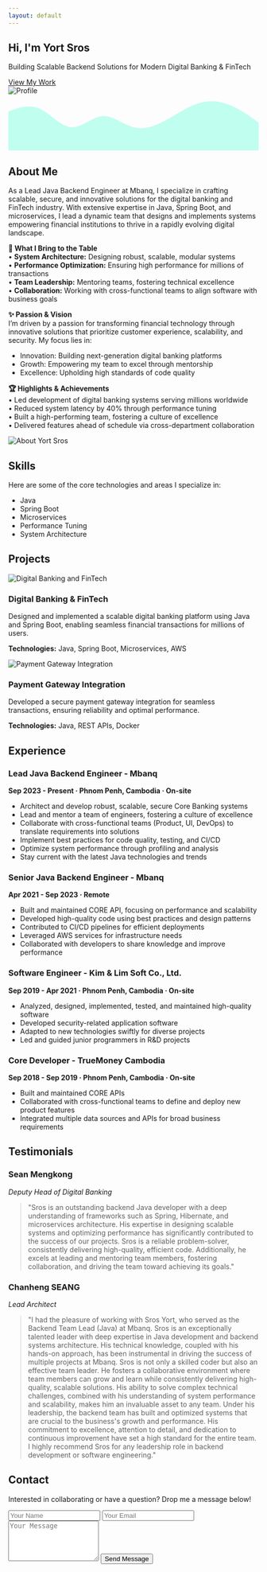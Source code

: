 ```yaml
---
layout: default
---
```


<!-- Hero Section -->
<section class="hero" id="home">
  <div class="stars-bg"></div> <!-- Starfield background overlay -->
  <div class="container hero-content fade-up">
    <div class="hero-text">
      <h1>Hi, I'm <span>Yort Sros</span></h1>
      <p>
        Building Scalable Backend Solutions for Modern Digital Banking &amp; FinTech
      </p>
      <a href="#projects" class="btn-primary neon-btn">View My Work</a>
    </div>
    <div class="hero-img">
      <!-- Replace with your own image if desired -->
      <img
        src="https://via.placeholder.com/400x400"
        alt="Profile"
        class="profile-pic"
      />
    </div>
  </div>
  <!-- Wave SVG for futuristic flair -->
  <div class="wave-container">
    <svg viewBox="0 0 1440 320" preserveAspectRatio="none">
      <!-- Neon aqua wave -->
      <path
        fill="#64ffda"
        fill-opacity="0.4"
        d="M0,96L30,85.3C60,75,120,53,180,80C240,107,300,181,360,186.7C420,192,480,128,540,122.7C600,117,660,171,720,186.7C780,203,840,181,900,149.3C960,117,1020,75,1080,53.3C1140,32,1200,32,1260,53.3C1320,75,1380,117,1410,138.7L1440,160L1440,320L1410,320C1380,320,1320,320,1260,320C1200,320,1140,320,1080,320C1020,320,960,320,900,320C840,320,780,320,720,320C660,320,600,320,540,320C480,320,420,320,360,320C300,320,240,320,180,320C120,320,60,320,30,320L0,320Z"
      ></path>
    </svg>
  </div>
</section>

<!-- About Section -->
<section class="section about fade-up" id="about">
  <div class="container section-content">
    <div class="section-title">
      <h2>About Me</h2>
      <div class="underline"></div>
    </div>
    <div class="about-grid">
      <div class="about-text">
        <p>
          As a Lead Java Backend Engineer at Mbanq, I specialize in crafting
          scalable, secure, and innovative solutions for the digital banking
          and FinTech industry. With extensive expertise in Java, Spring Boot,
          and microservices, I lead a dynamic team that designs and implements
          systems empowering financial institutions to thrive in a rapidly
          evolving digital landscape.
        </p>
        <p>
          <strong>💼 What I Bring to the Table</strong><br/>
          • <strong>System Architecture:</strong> Designing robust, scalable, modular systems<br/>
          • <strong>Performance Optimization:</strong> Ensuring high performance for millions of transactions<br/>
          • <strong>Team Leadership:</strong> Mentoring teams, fostering technical excellence<br/>
          • <strong>Collaboration:</strong> Working with cross-functional teams to align software with business goals
        </p>
        <p>
          <strong>✨ Passion &amp; Vision</strong><br/>
          I’m driven by a passion for transforming financial technology through
          innovative solutions that prioritize customer experience,
          scalability, and security. My focus lies in:
        </p>
        <ul>
          <li>Innovation: Building next-generation digital banking platforms</li>
          <li>Growth: Empowering my team to excel through mentorship</li>
          <li>Excellence: Upholding high standards of code quality</li>
        </ul>
        <p>
          <strong>🏆 Highlights &amp; Achievements</strong><br/>
          • Led development of digital banking systems serving millions worldwide<br/>
          • Reduced system latency by 40% through performance tuning<br/>
          • Built a high-performing team, fostering a culture of excellence<br/>
          • Delivered features ahead of schedule via cross-department collaboration
        </p>
      </div>
      <div class="about-img">
        <img
          src="https://via.placeholder.com/500x400"
          alt="About Yort Sros"
        />
      </div>
    </div>
  </div>
</section>

<!-- Skills Section -->
<section class="section fade-up" id="skills">
  <div class="container section-content">
    <div class="section-title">
      <h2>Skills</h2>
      <div class="underline"></div>
    </div>
    <p class="contact-intro">
      Here are some of the core technologies and areas I specialize in:
    </p>
    <ul class="skills-list">
      <li>Java</li>
      <li>Spring Boot</li>
      <li>Microservices</li>
      <li>Performance Tuning</li>
      <li>System Architecture</li>
    </ul>
  </div>
</section>

<!-- Projects Section -->
<section class="section projects fade-up" id="projects">
  <div class="container section-content">
    <div class="section-title">
      <h2>Projects</h2>
      <div class="underline"></div>
    </div>
    <div class="projects-grid">
      <!-- Project 1 -->
      <div class="project-card neon-card">
        <img
          src="https://via.placeholder.com/600x400"
          alt="Digital Banking and FinTech"
          class="project-img"
        />
        <div class="project-info">
          <h3>Digital Banking &amp; FinTech</h3>
          <p>
            Designed and implemented a scalable digital banking platform using
            Java and Spring Boot, enabling seamless financial transactions for
            millions of users.
          </p>
          <p><strong>Technologies:</strong> Java, Spring Boot, Microservices, AWS</p>
        </div>
      </div>
      <!-- Project 2 -->
      <div class="project-card neon-card">
        <img
          src="https://via.placeholder.com/600x400"
          alt="Payment Gateway Integration"
          class="project-img"
        />
        <div class="project-info">
          <h3>Payment Gateway Integration</h3>
          <p>
            Developed a secure payment gateway integration for seamless
            transactions, ensuring reliability and optimal performance.
          </p>
          <p><strong>Technologies:</strong> Java, REST APIs, Docker</p>
        </div>
      </div>
    </div>
  </div>
</section>

<!-- Experience Section -->
<section class="section fade-up" id="experience">
  <div class="container section-content">
    <div class="section-title">
      <h2>Experience</h2>
      <div class="underline"></div>
    </div>
    <div class="experience-list">
      <!-- Lead Java Backend Engineer - Mbanq -->
      <div class="experience-item">
        <h3>Lead Java Backend Engineer - Mbanq</h3>
        <p><strong>Sep 2023 - Present · Phnom Penh, Cambodia · On-site</strong></p>
        <ul>
          <li>Architect and develop robust, scalable, secure Core Banking systems</li>
          <li>Lead and mentor a team of engineers, fostering a culture of excellence</li>
          <li>Collaborate with cross-functional teams (Product, UI, DevOps) to translate requirements into solutions</li>
          <li>Implement best practices for code quality, testing, and CI/CD</li>
          <li>Optimize system performance through profiling and analysis</li>
          <li>Stay current with the latest Java technologies and trends</li>
        </ul>
      </div>
      <!-- Senior Java Backend Engineer - Mbanq -->
      <div class="experience-item">
        <h3>Senior Java Backend Engineer - Mbanq</h3>
        <p><strong>Apr 2021 - Sep 2023 · Remote</strong></p>
        <ul>
          <li>Built and maintained CORE API, focusing on performance and scalability</li>
          <li>Developed high-quality code using best practices and design patterns</li>
          <li>Contributed to CI/CD pipelines for efficient deployments</li>
          <li>Leveraged AWS services for infrastructure needs</li>
          <li>Collaborated with developers to share knowledge and improve performance</li>
        </ul>
      </div>
      <!-- Software Engineer - Kim & Lim Soft Co., Ltd. -->
      <div class="experience-item">
        <h3>Software Engineer - Kim &amp; Lim Soft Co., Ltd.</h3>
        <p><strong>Sep 2019 - Apr 2021 · Phnom Penh, Cambodia · On-site</strong></p>
        <ul>
          <li>Analyzed, designed, implemented, tested, and maintained high-quality software</li>
          <li>Developed security-related application software</li>
          <li>Adapted to new technologies swiftly for diverse projects</li>
          <li>Led and guided junior programmers in R&D projects</li>
        </ul>
      </div>
      <!-- Core Developer - TrueMoney Cambodia -->
      <div class="experience-item">
        <h3>Core Developer - TrueMoney Cambodia</h3>
        <p><strong>Sep 2018 - Sep 2019 · Phnom Penh, Cambodia · On-site</strong></p>
        <ul>
          <li>Built and maintained CORE APIs</li>
          <li>Collaborated with cross-functional teams to define and deploy new product features</li>
          <li>Integrated multiple data sources and APIs for broad business requirements</li>
        </ul>
      </div>
    </div>
  </div>
</section>

<!-- Testimonials Section -->
<section class="section fade-up" id="testimonials">
  <div class="container section-content">
    <div class="section-title">
      <h2>Testimonials</h2>
      <div class="underline"></div>
    </div>
    <div class="testimonial-list">
      <!-- Testimonial 1 -->
      <div class="testimonial-item neon-card">
        <h3>Sean Mengkong</h3>
        <p><em>Deputy Head of Digital Banking</em></p>
        <blockquote>
          "Sros is an outstanding backend Java developer with a deep understanding 
          of frameworks such as Spring, Hibernate, and microservices architecture. 
          His expertise in designing scalable systems and optimizing performance 
          has significantly contributed to the success of our projects. Sros is a 
          reliable problem-solver, consistently delivering high-quality, efficient code. 
          Additionally, he excels at leading and mentoring team members, fostering 
          collaboration, and driving the team toward achieving its goals."
        </blockquote>
      </div>
      <!-- Testimonial 2 -->
      <div class="testimonial-item neon-card">
        <h3>Chanheng SEANG</h3>
        <p><em>Lead Architect</em></p>
        <blockquote>
          "I had the pleasure of working with Sros Yort, who served as the Backend 
          Team Lead (Java) at Mbanq. Sros is an exceptionally talented leader with 
          deep expertise in Java development and backend systems architecture. His 
          technical knowledge, coupled with his hands-on approach, has been instrumental 
          in driving the success of multiple projects at Mbanq. Sros is not only a 
          skilled coder but also an effective team leader. He fosters a collaborative 
          environment where team members can grow and learn while consistently delivering 
          high-quality, scalable solutions. His ability to solve complex technical 
          challenges, combined with his understanding of system performance and 
          scalability, makes him an invaluable asset to any team. Under his leadership, 
          the backend team has built and optimized systems that are crucial to the 
          business's growth and performance. His commitment to excellence, attention 
          to detail, and dedication to continuous improvement have set a high standard 
          for the entire team. I highly recommend Sros for any leadership role in 
          backend development or software engineering."
        </blockquote>
      </div>
    </div>
  </div>
</section>

<!-- Contact Section -->
<section class="section contact fade-up" id="contact">
  <div class="container section-content">
    <div class="section-title">
      <h2>Contact</h2>
      <div class="underline"></div>
    </div>
    <p class="contact-intro">
      Interested in collaborating or have a question? Drop me a message below!
    </p>
    <form action="#" class="contact-form">
      <div class="input-group">
        <input
          type="text"
          name="name"
          placeholder="Your Name"
          required
        />
        <input
          type="email"
          name="email"
          placeholder="Your Email"
          required
        />
      </div>
      <textarea
        name="message"
        rows="5"
        placeholder="Your Message"
        required
      ></textarea>
      <button type="submit" class="btn-primary neon-btn">Send Message</button>
    </form>
  </div>
</section>